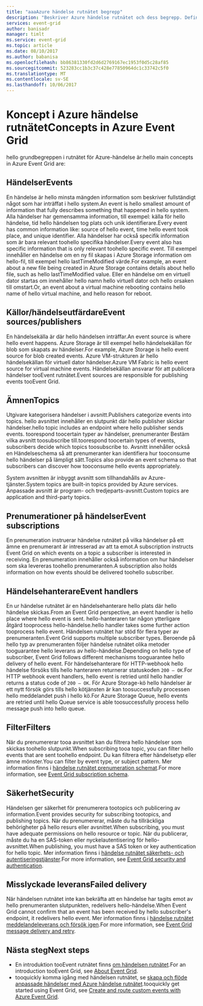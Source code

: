 ```yaml
---
title: "aaaAzure händelse rutnätet begrepp"
description: "Beskriver Azure händelse rutnätet och dess begrepp. Definierar flera viktiga komponenter av händelse rutnät."
services: event-grid
author: banisadr
manager: timlt
ms.service: event-grid
ms.topic: article
ms.date: 08/10/2017
ms.author: babanisa
ms.openlocfilehash: bb86381330fd2d6d2769167ec1953f0d5c28af85
ms.sourcegitcommit: 523283cc1b3c37c428e77850964dc1c33742c5f0
ms.translationtype: MT
ms.contentlocale: sv-SE
ms.lasthandoff: 10/06/2017
---
```

# <a name="concepts-in-azure-event-grid"></a><span data-ttu-id="16eac-104">Koncept i Azure händelse rutnätet</span><span class="sxs-lookup"><span data-stu-id="16eac-104">Concepts in Azure Event Grid</span></span>

<span data-ttu-id="16eac-105">hello grundbegreppen i rutnätet för Azure-händelse är:</span><span class="sxs-lookup"><span data-stu-id="16eac-105">hello main concepts in Azure Event Grid are:</span></span>

## <a name="events"></a><span data-ttu-id="16eac-106">Händelser</span><span class="sxs-lookup"><span data-stu-id="16eac-106">Events</span></span>

<span data-ttu-id="16eac-107">En händelse är hello minsta mängden information som beskriver fullständigt något som har inträffat i hello system.</span><span class="sxs-lookup"><span data-stu-id="16eac-107">An event is hello smallest amount of information that fully describes something that happened in hello system.</span></span>  <span data-ttu-id="16eac-108">Alla händelser har gemensamma information, till exempel: källa för hello händelse, tid hello händelsen tog plats och unik identifierare.</span><span class="sxs-lookup"><span data-stu-id="16eac-108">Every event has common information like: source of hello event, time hello event took place, and unique identifier.</span></span>  <span data-ttu-id="16eac-109">Alla händelser har också specifik information som är bara relevant toohello specifika händelser.</span><span class="sxs-lookup"><span data-stu-id="16eac-109">Every event also has specific information that is only relevant toohello specific event.</span></span> <span data-ttu-id="16eac-110">Till exempel innehåller en händelse om en ny fil skapas i Azure Storage information om hello-fil, till exempel hello lastTimeModified värde.</span><span class="sxs-lookup"><span data-stu-id="16eac-110">For example, an event about a new file being created in Azure Storage contains details about hello file, such as hello lastTimeModified value.</span></span> <span data-ttu-id="16eac-111">Eller en händelse om en virtuell dator startas om innehåller hello namn hello virtuell dator och hello orsaken till omstart.</span><span class="sxs-lookup"><span data-stu-id="16eac-111">Or, an event about a virtual machine rebooting contains hello name of hello virtual machine, and hello reason for reboot.</span></span>

## <a name="event-sourcespublishers"></a><span data-ttu-id="16eac-112">Källor/händelseutfärdare</span><span class="sxs-lookup"><span data-stu-id="16eac-112">Event sources/publishers</span></span>

<span data-ttu-id="16eac-113">En händelsekälla är där hello händelsen inträffar.</span><span class="sxs-lookup"><span data-stu-id="16eac-113">An event source is where hello event happens.</span></span> <span data-ttu-id="16eac-114">Azure Storage är till exempel hello händelsekällan för blob som skapats av händelser.</span><span class="sxs-lookup"><span data-stu-id="16eac-114">For example, Azure Storage is hello event source for blob created events.</span></span> <span data-ttu-id="16eac-115">Azure VM-strukturen är hello händelsekällan för virtuell dator händelser.</span><span class="sxs-lookup"><span data-stu-id="16eac-115">Azure VM Fabric is hello event source for virtual machine events.</span></span> <span data-ttu-id="16eac-116">Händelsekällan ansvarar för att publicera händelser tooEvent rutnätet.</span><span class="sxs-lookup"><span data-stu-id="16eac-116">Event sources are responsible for publishing events tooEvent Grid.</span></span>

## <a name="topics"></a><span data-ttu-id="16eac-117">Ämnen</span><span class="sxs-lookup"><span data-stu-id="16eac-117">Topics</span></span>

<span data-ttu-id="16eac-118">Utgivare kategorisera händelser i avsnitt.</span><span class="sxs-lookup"><span data-stu-id="16eac-118">Publishers categorize events into topics.</span></span> <span data-ttu-id="16eac-119">hello avsnittet innehåller en slutpunkt där hello publisher skickar händelser.</span><span class="sxs-lookup"><span data-stu-id="16eac-119">hello topic includes an endpoint where hello publisher sends events.</span></span> <span data-ttu-id="16eac-120">toorespond toocertain typer av händelser, prenumeranter Bestäm vilka avsnitt toosubscribe till.</span><span class="sxs-lookup"><span data-stu-id="16eac-120">toorespond toocertain types of events, subscribers decide which topics toosubscribe to.</span></span> <span data-ttu-id="16eac-121">Avsnitt innehåller också en Händelseschema så att prenumeranter kan identifiera hur tooconsume hello händelser på lämpligt sätt.</span><span class="sxs-lookup"><span data-stu-id="16eac-121">Topics also provide an event schema so that subscribers can discover how tooconsume hello events appropriately.</span></span>

<span data-ttu-id="16eac-122">System avsnitten är inbyggt avsnitt som tillhandahålls av Azure-tjänster.</span><span class="sxs-lookup"><span data-stu-id="16eac-122">System topics are built-in topics provided by Azure services.</span></span> <span data-ttu-id="16eac-123">Anpassade avsnitt är program- och tredjeparts-avsnitt.</span><span class="sxs-lookup"><span data-stu-id="16eac-123">Custom topics are application and third-party topics.</span></span>

## <a name="event-subscriptions"></a><span data-ttu-id="16eac-124">Prenumerationer på händelser</span><span class="sxs-lookup"><span data-stu-id="16eac-124">Event subscriptions</span></span>

<span data-ttu-id="16eac-125">En prenumeration instruerar händelse rutnätet på vilka händelser på ett ämne en prenumerant är intresserad av att ta emot.</span><span class="sxs-lookup"><span data-stu-id="16eac-125">A subscription instructs Event Grid on which events on a topic a subscriber is interested in receiving.</span></span>  <span data-ttu-id="16eac-126">En prenumeration innehåller också information om hur händelser som ska levereras toohello prenumeranten.</span><span class="sxs-lookup"><span data-stu-id="16eac-126">A subscription also holds information on how events should be delivered toohello subscriber.</span></span>

## <a name="event-handlers"></a><span data-ttu-id="16eac-127">Händelsehanterare</span><span class="sxs-lookup"><span data-stu-id="16eac-127">Event handlers</span></span>

<span data-ttu-id="16eac-128">En ur händelse rutnätet är en händelsehanterare hello plats där hello händelse skickas.</span><span class="sxs-lookup"><span data-stu-id="16eac-128">From an Event Grid perspective, an event handler is hello place where hello event is sent.</span></span> <span data-ttu-id="16eac-129">hello-hanteraren tar någon ytterligare åtgärd tooprocess hello-händelse.</span><span class="sxs-lookup"><span data-stu-id="16eac-129">hello handler takes some further action tooprocess hello event.</span></span>  <span data-ttu-id="16eac-130">Händelsen rutnätet har stöd för flera typer av prenumeranten.</span><span class="sxs-lookup"><span data-stu-id="16eac-130">Event Grid supports multiple subscriber types.</span></span> <span data-ttu-id="16eac-131">Beroende på hello typ av prenumeranten följer händelse rutnätet olika metoder tooguarantee hello leverans av hello-händelse.</span><span class="sxs-lookup"><span data-stu-id="16eac-131">Depending on hello type of subscriber, Event Grid follows different mechanisms tooguarantee hello delivery of hello event.</span></span>  <span data-ttu-id="16eac-132">För händelsehanterare för HTTP-webhook hello händelse försöks tills hello hanteraren returnerar statuskoden `200 – OK`.</span><span class="sxs-lookup"><span data-stu-id="16eac-132">For HTTP webhook event handlers, hello event is retried until hello handler returns a status code of `200 – OK`.</span></span> <span data-ttu-id="16eac-133">För Azure Storage-kö hello händelser är ett nytt försök görs tills hello kötjänsten är kan toosuccessfully processen hello meddelandet push i hello kö.</span><span class="sxs-lookup"><span data-stu-id="16eac-133">For Azure Storage Queue, hello events are retried until hello Queue service is able toosuccessfully process hello message push into hello queue.</span></span>

## <a name="filters"></a><span data-ttu-id="16eac-134">Filter</span><span class="sxs-lookup"><span data-stu-id="16eac-134">Filters</span></span>

<span data-ttu-id="16eac-135">När du prenumererar tooa avsnittet kan du filtrera hello händelser som skickas toohello slutpunkt.</span><span class="sxs-lookup"><span data-stu-id="16eac-135">When subscribing tooa topic, you can filter hello events that are sent toohello endpoint.</span></span> <span data-ttu-id="16eac-136">Du kan filtrera efter händelsetyp eller ämne mönster.</span><span class="sxs-lookup"><span data-stu-id="16eac-136">You can filter by event type, or subject pattern.</span></span> <span data-ttu-id="16eac-137">Mer information finns i [händelse rutnätet prenumeration schemat](subscription-creation-schema.md).</span><span class="sxs-lookup"><span data-stu-id="16eac-137">For more information, see [Event Grid subscription schema](subscription-creation-schema.md).</span></span>

## <a name="security"></a><span data-ttu-id="16eac-138">Säkerhet</span><span class="sxs-lookup"><span data-stu-id="16eac-138">Security</span></span>

<span data-ttu-id="16eac-139">Händelsen ger säkerhet för prenumerera tootopics och publicering av information.</span><span class="sxs-lookup"><span data-stu-id="16eac-139">Event provides security for subscribing tootopics, and publishing topics.</span></span> <span data-ttu-id="16eac-140">När du prenumererar, måste du ha tillräckliga behörigheter på hello resurs eller avsnittet.</span><span class="sxs-lookup"><span data-stu-id="16eac-140">When subscribing, you must have adequate permissions on hello resource or topic.</span></span> <span data-ttu-id="16eac-141">När du publicerar, måste du ha en SAS-token eller nyckelautentisering för hello-avsnittet.</span><span class="sxs-lookup"><span data-stu-id="16eac-141">When publishing, you must have a SAS token or key authentication for hello topic.</span></span> <span data-ttu-id="16eac-142">Mer information finns i [händelse rutnätet säkerhets- och autentiseringstjänster](security-authentication.md).</span><span class="sxs-lookup"><span data-stu-id="16eac-142">For more information, see [Event Grid security and authentication](security-authentication.md).</span></span>

## <a name="failed-delivery"></a><span data-ttu-id="16eac-143">Misslyckade leverans</span><span class="sxs-lookup"><span data-stu-id="16eac-143">Failed delivery</span></span>

<span data-ttu-id="16eac-144">När händelsen rutnätet inte kan bekräfta att en händelse har tagits emot av hello prenumeranten slutpunkten, redelivers hello-händelse.</span><span class="sxs-lookup"><span data-stu-id="16eac-144">When Event Grid cannot confirm that an event has been received by hello subscriber's endpoint, it redelivers hello event.</span></span> <span data-ttu-id="16eac-145">Mer information finns i [händelse rutnätet meddelandeleverans och försök igen](delivery-and-retry.md).</span><span class="sxs-lookup"><span data-stu-id="16eac-145">For more information, see [Event Grid message delivery and retry](delivery-and-retry.md).</span></span>

## <a name="next-steps"></a><span data-ttu-id="16eac-146">Nästa steg</span><span class="sxs-lookup"><span data-stu-id="16eac-146">Next steps</span></span>

* <span data-ttu-id="16eac-147">En introduktion tooEvent rutnätet finns [om händelsen rutnätet](overview.md).</span><span class="sxs-lookup"><span data-stu-id="16eac-147">For an introduction tooEvent Grid, see [About Event Grid](overview.md).</span></span>
* <span data-ttu-id="16eac-148">tooquickly komma igång med händelsen rutnätet, se [skapa och flöde anpassade händelser med Azure händelse rutnätet](custom-event-quickstart.md).</span><span class="sxs-lookup"><span data-stu-id="16eac-148">tooquickly get started using Event Grid, see [Create and route custom events with Azure Event Grid](custom-event-quickstart.md).</span></span>
